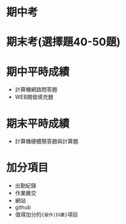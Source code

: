 # 期中考
# 期末考(選擇題40-50題)
# 期中平時成績
  - 計算機網路問答題
  - WEB開發填充題
# 期末平時成績
  - 計算機硬體簡答題與計算題
# 加分項目
  - 出勤紀錄
  - 作業繳交
  - 網站
  - github
  - 值得加分的`{振作|抖擻}`項目
